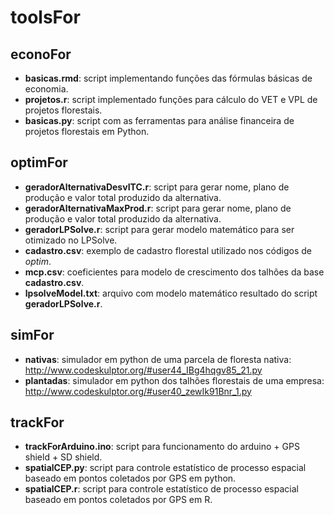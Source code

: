 # toolsFor

## econoFor

- **basicas.rmd**: script implementando funções das fórmulas básicas de economia.
- **projetos.r**: script implementado funções para cálculo do VET e VPL de projetos florestais.
- **basicas.py**: script com as ferramentas para análise financeira de projetos florestais em Python.

## optimFor

- **geradorAlternativaDesvITC.r**: script para gerar nome, plano de produção e valor total produzido da alternativa.
- **geradorAlternativaMaxProd.r**: script para gerar nome, plano de produção e valor total produzido da alternativa.
- **geradorLPSolve.r**: script para gerar modelo matemático para ser otimizado no LPSolve.
- **cadastro.csv**: exemplo de cadastro florestal utilizado nos códigos de *optim*.
- **mcp.csv**: coeficientes para modelo de crescimento dos talhões da base **cadastro.csv**.
- **lpsolveModel.txt**: arquivo com modelo matemático resultado do script **geradorLPSolve.r**.

## simFor

- **nativas**: simulador em python de uma parcela de floresta nativa: http://www.codeskulptor.org/#user44_IBg4hqgv85_21.py
- **plantadas**: simulador em python dos talhões florestais de uma empresa: http://www.codeskulptor.org/#user40_zewIk91Bnr_1.py

## trackFor

- **trackForArduino.ino**: script para funcionamento do arduino + GPS shield + SD shield.
- **spatialCEP.py**: script para controle estatístico de processo espacial baseado em pontos coletados por GPS em python.
- **spatialCEP.r**: script para controle estatístico de processo espacial baseado em pontos coletados por GPS em R.
